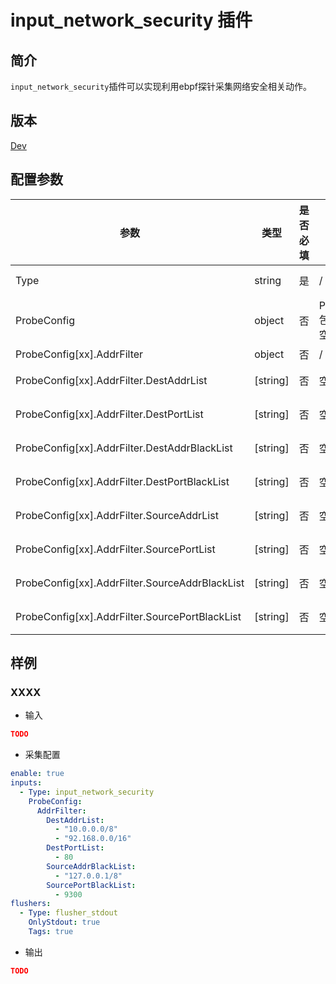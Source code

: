 # input_network_security 插件

## 简介

`input_network_security`插件可以实现利用ebpf探针采集网络安全相关动作。

## 版本

[Dev](../../stability-level.md)

## 配置参数

|  **参数**  |  **类型**  |  **是否必填**  |  **默认值**  |  **说明**  |
| --- | --- | --- | --- | --- |
|  Type  |  string  |  是  |  /  |  插件类型。固定为input\_network\_security  |
|  ProbeConfig  |  object  |  否  |  ProbeConfig 包含默认为空的 Filter  |  ProbeConfig 内部包含 Filter，Filter 内部是或的关系  |
|  ProbeConfig[xx].AddrFilter  |  object  |  否  |  /  |  网络地址过滤器  |
|  ProbeConfig[xx].AddrFilter.DestAddrList  |  \[string\]  |  否  |  空  |  目的IP地址白名单，不填表示不进行过滤  |
|  ProbeConfig[xx].AddrFilter.DestPortList  |  \[string\]  |  否  |  空  |  目的端口白名单，不填表示不进行过滤  |
|  ProbeConfig[xx].AddrFilter.DestAddrBlackList  |  \[string\]  |  否  |  空  |  目的IP地址黑名单，不填表示不进行过滤  |
|  ProbeConfig[xx].AddrFilter.DestPortBlackList  |  \[string\]  |  否  |  空  |  目的端口黑名单，不填表示不进行过滤  |
|  ProbeConfig[xx].AddrFilter.SourceAddrList  |  \[string\]  |  否  |  空  |  源IP地址白名单，不填表示不进行过滤  |
|  ProbeConfig[xx].AddrFilter.SourcePortList  |  \[string\]  |  否  |  空  |  源端口白名单，不填表示不进行过滤  |
|  ProbeConfig[xx].AddrFilter.SourceAddrBlackList  |  \[string\]  |  否  |  空  |  源IP地址黑名单，不填表示不进行过滤  |
|  ProbeConfig[xx].AddrFilter.SourcePortBlackList  |  \[string\]  |  否  |  空  |  源端口黑名单，不填表示不进行过滤  |

## 样例

### XXXX

* 输入

```json
TODO
```

* 采集配置

```yaml
enable: true
inputs:
  - Type: input_network_security
    ProbeConfig:
      AddrFilter: 
        DestAddrList: 
          - "10.0.0.0/8"
          - "92.168.0.0/16"
        DestPortList: 
          - 80
        SourceAddrBlackList: 
          - "127.0.0.1/8"
        SourcePortBlackList: 
          - 9300
flushers:
  - Type: flusher_stdout
    OnlyStdout: true
    Tags: true
```

* 输出

```json
TODO
```
